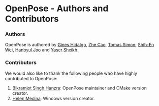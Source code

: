 OpenPose - Authors and Contributors
====================================



### Authors
OpenPose is authored by [Gines Hidalgo](https://www.linkedin.com/in/gineshidalgo/), [Zhe Cao](http://www.andrew.cmu.edu/user/zhecao), [Tomas Simon](http://www.cs.cmu.edu/~tsimon/), [Shih-En Wei](https://scholar.google.com/citations?user=sFQD3k4AAAAJ&hl=en), [Hanbyul Joo](http://www.cs.cmu.edu/~hanbyulj/) and [Yaser Sheikh](http://www.cs.cmu.edu/~yaser/).



### Contributors
We would also like to thank the following people who have highly contributed to OpenPose:

1. [Bikramjot Singh Hanzra](https://www.linkedin.com/in/bikz05): OpenPose maintainer and CMake version creator.
2. [Helen Medina](https://github.com/helen-medina): Windows version creator.
